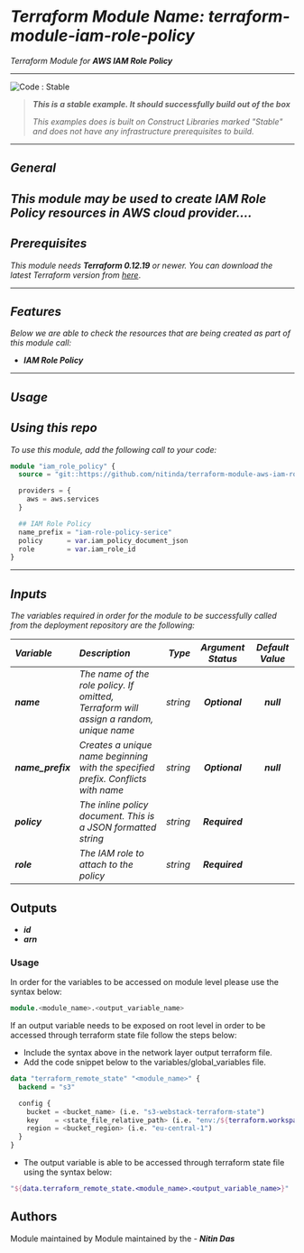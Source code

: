 # _Terraform Module Name: terraform-module-iam-role-policy_


_Terraform Module for_ **_AWS IAM Role Policy_**


<!--BEGIN STABILITY BANNER-->
---

![_Code : Stable_](https://img.shields.io/badge/Code-Stable-brightgreen?style=for-the-badge&logo=github)

> **_This is a stable example. It should successfully build out of the box_**
>
> _This examples does is built on Construct Libraries marked "Stable" and does not have any infrastructure prerequisites to build._

---
<!--END STABILITY BANNER-->

## _General_

_This module may be used to create_ **_IAM Role Policy_** _resources in AWS cloud provider...._
---


## _Prerequisites_

_This module needs_ **_Terraform 0.12.19_** _or newer._
_You can download the latest Terraform version from_ [_here_](https://www.terraform.io/downloads.html).


---

## _Features_

_Below we are able to check the resources that are being created as part of this module call:_

* **_IAM Role Policy_**


---

## _Usage_

## _Using this repo_

_To use this module, add the following call to your code:_

```tf
module "iam_role_policy" {
  source = "git::https://github.com/nitinda/terraform-module-aws-iam-role-policy.git?ref=terraform-12/master"

  providers = {
    aws = aws.services
  }

  ## IAM Role Policy
  name_prefix = "iam-role-policy-serice"
  policy      = var.iam_policy_document_json
  role        = var.iam_role_id
}
```
---

## _Inputs_

_The variables required in order for the module to be successfully called from the deployment repository are the following:_


|**_Variable_** | **_Description_** | **_Type_** | **_Argument Status_** | **_Default Value_** |
|:----|:----|-----:|:---:|:---:|
| **_name_** | _The name of the role policy. If omitted, Terraform will assign a random, unique name_ | _string_ | **_Optional_** | **_null_** |
| **_name\_prefix_** | _Creates a unique name beginning with the specified prefix. Conflicts with name_ | _string_ | **_Optional_** | **_null_** |
| **_policy_** | _The inline policy document. This is a JSON formatted string_ | _string_ | **_Required_** |
| **_role_** | _The IAM role to attach to the policy_ | _string_ | **_Required_** |




## Outputs

* **_id_**
* **_arn_**



### Usage
In order for the variables to be accessed on module level please use the syntax below:

```tf
module.<module_name>.<output_variable_name>
```

If an output variable needs to be exposed on root level in order to be accessed through terraform state file follow the steps below:

- Include the syntax above in the network layer output terraform file.
- Add the code snippet below to the variables/global_variables file.

```tf
data "terraform_remote_state" "<module_name>" {
  backend = "s3"

  config {
    bucket = <bucket_name> (i.e. "s3-webstack-terraform-state")
    key    = <state_file_relative_path> (i.e. "env:/${terraform.workspace}/4_Networking/terraform.tfstate")
    region = <bucket_region> (i.e. "eu-central-1")
  }
}
```

- The output variable is able to be accessed through terraform state file using the syntax below:

```tf
"${data.terraform_remote_state.<module_name>.<output_variable_name>}"
```

## Authors
Module maintained by Module maintained by the - **_Nitin Das_**
